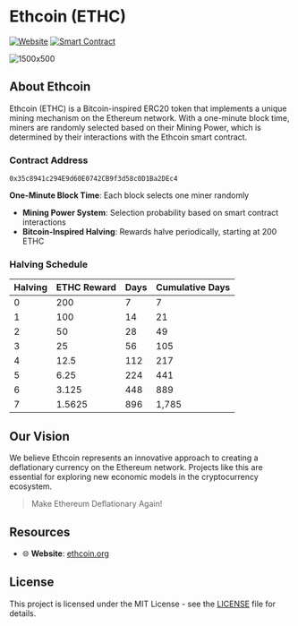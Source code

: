 # Ethcoin (ETHC)

[![Website](https://img.shields.io/badge/Website-ethcoin.org-blue)](https://ethcoin.org)
[![Smart Contract](https://img.shields.io/badge/Smart%20Contract-View%20on%20Etherscan-blue)](https://etherscan.io/address/0x35c8941c294E9d60E0742CB9f3d58c0D1Ba2DEc4)


![1500x500](https://github.com/user-attachments/assets/77b263aa-35de-4fce-90f2-ed3a600536b7)

## About Ethcoin

Ethcoin (ETHC) is a Bitcoin-inspired ERC20 token that implements a unique mining mechanism on the Ethereum network. With a one-minute block time, miners are randomly selected based on their Mining Power, which is determined by their interactions with the Ethcoin smart contract.

### Contract Address
`0x35c8941c294E9d60E0742CB9f3d58c0D1Ba2DEc4`



**One-Minute Block Time**: Each block selects one miner randomly
- **Mining Power System**: Selection probability based on smart contract interactions
- **Bitcoin-Inspired Halving**: Rewards halve periodically, starting at 200 ETHC

### Halving Schedule

| Halving | ETHC Reward | Days | Cumulative Days |
|---------|-------------|------|-----------------|
| 0       | 200         | 7    | 7              |
| 1       | 100         | 14   | 21             |
| 2       | 50          | 28   | 49             |
| 3       | 25          | 56   | 105            |
| 4       | 12.5        | 112  | 217            |
| 5       | 6.25        | 224  | 441            |
| 6       | 3.125       | 448  | 889            |
| 7       | 1.5625      | 896  | 1,785          |

## Our Vision

We believe Ethcoin represents an innovative approach to creating a deflationary currency on the Ethereum network. Projects like this are essential for exploring new economic models in the cryptocurrency ecosystem.

> Make Ethereum Deflationary Again!

## Resources

- 🌐 **Website**: [ethcoin.org](https://ethcoin.org)

## License

This project is licensed under the MIT License - see the [LICENSE](LICENSE) file for details.
